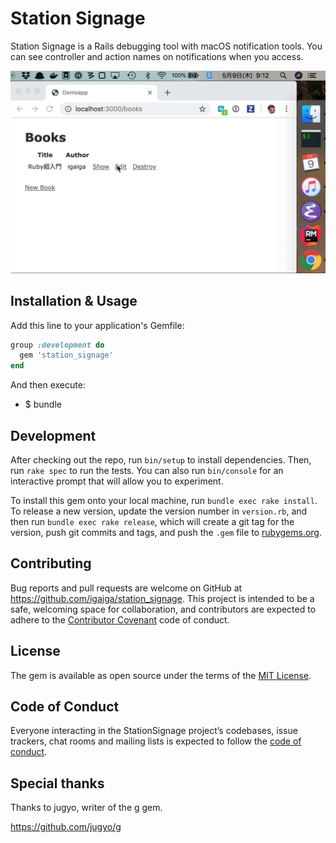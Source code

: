 # Station Signage

Station Signage is a Rails debugging tool with macOS notification tools. You can see controller and action names on notifications when you access.

![station signage](station_signage.gif)

## Installation & Usage

Add this line to your application's Gemfile:

```ruby
group :development do
  gem 'station_signage'
end
```

And then execute:

- $ bundle

## Development

After checking out the repo, run `bin/setup` to install dependencies. Then, run `rake spec` to run the tests. You can also run `bin/console` for an interactive prompt that will allow you to experiment.

To install this gem onto your local machine, run `bundle exec rake install`. To release a new version, update the version number in `version.rb`, and then run `bundle exec rake release`, which will create a git tag for the version, push git commits and tags, and push the `.gem` file to [rubygems.org](https://rubygems.org).

## Contributing

Bug reports and pull requests are welcome on GitHub at https://github.com/igaiga/station_signage. This project is intended to be a safe, welcoming space for collaboration, and contributors are expected to adhere to the [Contributor Covenant](http://contributor-covenant.org) code of conduct.

## License

The gem is available as open source under the terms of the [MIT License](https://opensource.org/licenses/MIT).

## Code of Conduct

Everyone interacting in the StationSignage project’s codebases, issue trackers, chat rooms and mailing lists is expected to follow the [code of conduct](https://github.com/igaiga/station_signage/blob/master/CODE_OF_CONDUCT.md).

## Special thanks

Thanks to jugyo, writer of the g gem.

https://github.com/jugyo/g
